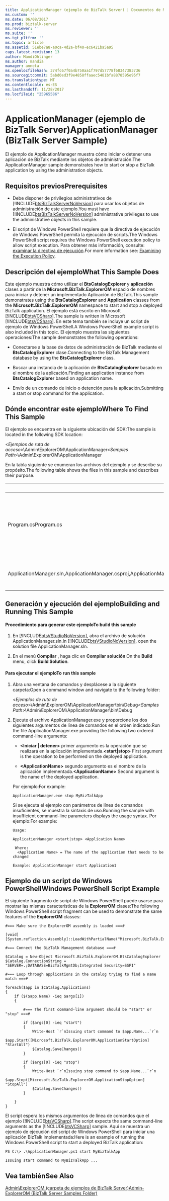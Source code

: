```yaml
---
title: ApplicationManager (ejemplo de BizTalk Server) | Documentos de Microsoft
ms.custom: ''
ms.date: 06/08/2017
ms.prod: biztalk-server
ms.reviewer: ''
ms.suite: ''
ms.tgt_pltfrm: ''
ms.topic: article
ms.assetid: 51ebe7a8-a0ca-4d2a-bf40-ec6421ba5a95
caps.latest.revision: 13
author: MandiOhlinger
ms.author: mandia
manager: anneta
ms.openlocfilehash: 374fc67f0a4b750aa1f797d57778f68347383736
ms.sourcegitcommit: 5abd0ed3f9e4858ffaaec5481bfa8878595e95f7
ms.translationtype: MT
ms.contentlocale: es-ES
ms.lasthandoff: 11/28/2017
ms.locfileid: "25965586"
---
```

# <a name="applicationmanager-biztalk-server-sample"></a><span data-ttu-id="2a6b0-102">ApplicationManager (ejemplo de BizTalk Server)</span><span class="sxs-lookup"><span data-stu-id="2a6b0-102">ApplicationManager (BizTalk Server Sample)</span></span>
<span data-ttu-id="2a6b0-103">El ejemplo de ApplicationManager muestra cómo iniciar o detener una aplicación de BizTalk mediante los objetos de administración.</span><span class="sxs-lookup"><span data-stu-id="2a6b0-103">The ApplicationManager sample demonstrates how to start or stop a  BizTalk application by using the administration objects.</span></span>  
  
## <a name="prerequisites"></a><span data-ttu-id="2a6b0-104">Requisitos previos</span><span class="sxs-lookup"><span data-stu-id="2a6b0-104">Prerequisites</span></span>  
  
-   <span data-ttu-id="2a6b0-105">Debe disponer de privilegios administrativos de [!INCLUDE[btsBizTalkServerNoVersion](../includes/btsbiztalkservernoversion-md.md)] para usar los objetos de administración de este ejemplo.</span><span class="sxs-lookup"><span data-stu-id="2a6b0-105">You must have [!INCLUDE[btsBizTalkServerNoVersion](../includes/btsbiztalkservernoversion-md.md)] administrative privileges to use the administrative objects in this sample.</span></span>  
  
-   <span data-ttu-id="2a6b0-106">El script de Windows PowerShell requiere que la directiva de ejecución de Windows PowerShell permita la ejecución de scripts.</span><span class="sxs-lookup"><span data-stu-id="2a6b0-106">The Windows PowerShell script requires the Windows PowerShell execution policy to allow script execution.</span></span> <span data-ttu-id="2a6b0-107">Para obtener más información, consulte: [examinar la directiva de ejecución](http://go.microsoft.com/fwlink/?LinkId=128930).</span><span class="sxs-lookup"><span data-stu-id="2a6b0-107">For more information see: [Examining the Execution Policy](http://go.microsoft.com/fwlink/?LinkId=128930).</span></span>  
  
## <a name="what-this-sample-does"></a><span data-ttu-id="2a6b0-108">Descripción del ejemplo</span><span class="sxs-lookup"><span data-stu-id="2a6b0-108">What This Sample Does</span></span>  
 <span data-ttu-id="2a6b0-109">Este ejemplo muestra cómo utilizar el **BtsCatalogExplorer** y **aplicación** clases a partir de la **Microsoft.BizTalk.ExplorerOM** espacio de nombres para iniciar y detener un implementado  Aplicación de BizTalk.</span><span class="sxs-lookup"><span data-stu-id="2a6b0-109">This sample demonstrates using the **BtsCatalogExplorer** and **Application** classes from the **Microsoft.BizTalk.ExplorerOM** namespace to start and stop a deployed  BizTalk application.</span></span> <span data-ttu-id="2a6b0-110">El ejemplo está escrito en Microsoft [!INCLUDE[btsVCSharp](../includes/btsvcsharp-md.md)].</span><span class="sxs-lookup"><span data-stu-id="2a6b0-110">The sample is written in Microsoft [!INCLUDE[btsVCSharp](../includes/btsvcsharp-md.md)].</span></span> <span data-ttu-id="2a6b0-111">En este tema también se incluye un script de ejemplo de Windows PowerShell.</span><span class="sxs-lookup"><span data-stu-id="2a6b0-111">A Windows PowerShell example script is also included in this topic.</span></span> <span data-ttu-id="2a6b0-112">El ejemplo muestra las siguientes operaciones:</span><span class="sxs-lookup"><span data-stu-id="2a6b0-112">The sample demonstrates the following operations:</span></span>  
  
-   <span data-ttu-id="2a6b0-113">Conectarse a la base de datos de administración de BizTalk mediante el **BtsCatalogExplorer** clase.</span><span class="sxs-lookup"><span data-stu-id="2a6b0-113">Connecting to the BizTalk Management database by using the **BtsCatalogExplorer** class.</span></span>  
  
-   <span data-ttu-id="2a6b0-114">Buscar una instancia de la aplicación de **BtsCatalogExplorer** basado en el nombre de la aplicación.</span><span class="sxs-lookup"><span data-stu-id="2a6b0-114">Finding an application instance from  **BtsCatalogExplorer** based on application name.</span></span>  
  
-   <span data-ttu-id="2a6b0-115">Envío de un comando de inicio o detención para la aplicación.</span><span class="sxs-lookup"><span data-stu-id="2a6b0-115">Submitting a start or stop command for the application.</span></span>  
  
## <a name="where-to-find-this-sample"></a><span data-ttu-id="2a6b0-116">Dónde encontrar este ejemplo</span><span class="sxs-lookup"><span data-stu-id="2a6b0-116">Where To Find This Sample</span></span>  
 <span data-ttu-id="2a6b0-117">El ejemplo se encuentra en la siguiente ubicación del SDK:</span><span class="sxs-lookup"><span data-stu-id="2a6b0-117">The sample is located in the following SDK location:</span></span>  
  
 <span data-ttu-id="2a6b0-118">\<*Ejemplos de ruta de acceso*\>\Admin\ExplorerOM\ApplicationManager</span><span class="sxs-lookup"><span data-stu-id="2a6b0-118">\<*Samples Path*\>\Admin\ExplorerOM\ApplicationManager</span></span>  
  
 <span data-ttu-id="2a6b0-119">En la tabla siguiente se enumeran los archivos del ejemplo y se describe su propósito.</span><span class="sxs-lookup"><span data-stu-id="2a6b0-119">The following table shows the files in this sample and describes their purpose.</span></span>  
  
|<span data-ttu-id="2a6b0-120">Archivos</span><span class="sxs-lookup"><span data-stu-id="2a6b0-120">File(s)</span></span>|<span data-ttu-id="2a6b0-121">Description</span><span class="sxs-lookup"><span data-stu-id="2a6b0-121">Description</span></span>|  
|---------------|-----------------|  
|<span data-ttu-id="2a6b0-122">Program.cs</span><span class="sxs-lookup"><span data-stu-id="2a6b0-122">Program.cs</span></span>|<span data-ttu-id="2a6b0-123">Archivo de origen de [!INCLUDE[btsVCSharp](../includes/btsvcsharp-md.md)] para las operaciones que se muestran en este ejemplo.</span><span class="sxs-lookup"><span data-stu-id="2a6b0-123">[!INCLUDE[btsVCSharp](../includes/btsvcsharp-md.md)] source file for operations demonstrated in this sample.</span></span>|  
|<span data-ttu-id="2a6b0-124">ApplicationManager.sln,ApplicationManager.csproj,ApplicationManager.suo</span><span class="sxs-lookup"><span data-stu-id="2a6b0-124">ApplicationManager.sln,ApplicationManager.csproj,ApplicationManager.suo</span></span>|<span data-ttu-id="2a6b0-125">Archivos de solución y proyecto para el ejemplo.</span><span class="sxs-lookup"><span data-stu-id="2a6b0-125">Solution and project files for the sample.</span></span>|  
  
## <a name="building-and-running-this-sample"></a><span data-ttu-id="2a6b0-126">Generación y ejecución del ejemplo</span><span class="sxs-lookup"><span data-stu-id="2a6b0-126">Building and Running This Sample</span></span>  
  
#### <a name="to-build-this-sample"></a><span data-ttu-id="2a6b0-127">Procedimiento para generar este ejemplo</span><span class="sxs-lookup"><span data-stu-id="2a6b0-127">To build this sample</span></span>  
  
1.  <span data-ttu-id="2a6b0-128">En [!INCLUDE[btsVStudioNoVersion](../includes/btsvstudionoversion-md.md)], abra el archivo de solución ApplicationManager.sln.</span><span class="sxs-lookup"><span data-stu-id="2a6b0-128">In [!INCLUDE[btsVStudioNoVersion](../includes/btsvstudionoversion-md.md)], open the solution file ApplicationManager.sln.</span></span>  
  
2.  <span data-ttu-id="2a6b0-129">En el menú **Compilar** , haga clic en **Compilar solución**.</span><span class="sxs-lookup"><span data-stu-id="2a6b0-129">On the **Build** menu, click **Build Solution**.</span></span>  
  
#### <a name="to-run-this-sample"></a><span data-ttu-id="2a6b0-130">Para ejecutar el ejemplo</span><span class="sxs-lookup"><span data-stu-id="2a6b0-130">To run this sample</span></span>  
  
1.  <span data-ttu-id="2a6b0-131">Abra una ventana de comandos y desplácese a la siguiente carpeta:</span><span class="sxs-lookup"><span data-stu-id="2a6b0-131">Open a command window and navigate to the following folder:</span></span>  
  
     <span data-ttu-id="2a6b0-132">\<*Ejemplos de ruta de acceso*\>\Admin\ExplorerOM\ApplicationManager\bin\Debug</span><span class="sxs-lookup"><span data-stu-id="2a6b0-132">\<*Samples Path*\>\Admin\ExplorerOM\ApplicationManager\bin\Debug</span></span>  
  
2.  <span data-ttu-id="2a6b0-133">Ejecute el archivo ApplicationManager.exe y proporcione los dos siguientes argumentos de línea de comandos en el orden indicado:</span><span class="sxs-lookup"><span data-stu-id="2a6b0-133">Run the file ApplicationManager.exe providing the following two ordered command-line arguments:</span></span>  
  
    -   <span data-ttu-id="2a6b0-134">**\<Iniciar &#124; detener\>**  primer argumento es la operación que se realizará en la aplicación implementada.</span><span class="sxs-lookup"><span data-stu-id="2a6b0-134">**\<start&#124;stop\>** First argument is the operation to be performed on the deployed application.</span></span>  
  
    -   <span data-ttu-id="2a6b0-135">**\<ApplicationName\>**  segundo argumento es el nombre de la aplicación implementada.</span><span class="sxs-lookup"><span data-stu-id="2a6b0-135">**\<ApplicationName\>** Second argument is the name of the deployed application.</span></span>  
  
     <span data-ttu-id="2a6b0-136">Por ejemplo:</span><span class="sxs-lookup"><span data-stu-id="2a6b0-136">For example:</span></span>  
  
    ```  
    ApplicationManager.exe stop MyBizTalkApp  
    ```  
  
     <span data-ttu-id="2a6b0-137">Si se ejecuta el ejemplo con parámetros de línea de comandos insuficientes, se muestra la sintaxis de uso.</span><span class="sxs-lookup"><span data-stu-id="2a6b0-137">Running the sample with insufficient command-line parameters displays the usage syntax.</span></span> <span data-ttu-id="2a6b0-138">Por ejemplo:</span><span class="sxs-lookup"><span data-stu-id="2a6b0-138">For example:</span></span>  
  
    ```  
    Usage:  
  
    ApplicationManager <start|stop> <Application Name>  
  
     Where:  
      <Application Name> = The name of the application that needs to be changed  
  
    Example: ApplicationManager start Application1  
    ```  
  
## <a name="windows-powershell-script-example"></a><span data-ttu-id="2a6b0-139">Ejemplo de un script de Windows PowerShell</span><span class="sxs-lookup"><span data-stu-id="2a6b0-139">Windows PowerShell Script Example</span></span>  
 <span data-ttu-id="2a6b0-140">El siguiente fragmento de script de Windows PowerShell puede usarse para mostrar las mismas características de la **ExplorerOM** clases:</span><span class="sxs-lookup"><span data-stu-id="2a6b0-140">The following Windows PowerShell script fragment can be used to demonstrate the same features of the **ExplorerOM** classes:</span></span>  
  
```  
#=== Make sure the ExplorerOM assembly is loaded ===#  
  
[void] [System.reflection.Assembly]::LoadWithPartialName("Microsoft.BizTalk.ExplorerOM")  
  
#=== Connect the BizTalk Management database ===#  
  
$Catalog = New-Object Microsoft.BizTalk.ExplorerOM.BtsCatalogExplorer  
$Catalog.ConnectionString = "SERVER=.;DATABASE=BizTalkMgmtDb;Integrated Security=SSPI"  
  
#=== Loop through applications in the catalog trying to find a name match ===#  
  
foreach($app in $Catalog.Applications)  
{  
    if ($($app.Name) -ieq $args[1])  
    {  
  
        #=== The first command-line argument should be "start" or "stop" ===#  
  
        if ($args[0] -ieq "start")  
        {  
            Write-Host `r`nIssuing start command to $app.Name...`r`n  
            $app.Start([Microsoft.BizTalk.ExplorerOM.ApplicationStartOption] "StartAll")  
            $Catalog.SaveChanges()  
        }  
  
        if ($args[0] -ieq "stop")  
        {  
            Write-Host `r`nIssuing stop command to $app.Name...`r`n  
            $app.Stop([Microsoft.BizTalk.ExplorerOM.ApplicationStopOption] "StopAll")  
            $Catalog.SaveChanges()  
        }  
  
    }  
}  
```  
  
 <span data-ttu-id="2a6b0-141">El script espera los mismos argumentos de línea de comandos que el ejemplo [!INCLUDE[btsVCSharp](../includes/btsvcsharp-md.md)].</span><span class="sxs-lookup"><span data-stu-id="2a6b0-141">The script expects the same command-line arguments as the [!INCLUDE[btsVCSharp](../includes/btsvcsharp-md.md)] sample.</span></span> <span data-ttu-id="2a6b0-142">Aquí se muestra un ejemplo de ejecución del script de Windows PowerShell para iniciar una aplicación BizTalk implementada:</span><span class="sxs-lookup"><span data-stu-id="2a6b0-142">Here is an example of running the Windows PowerShell script to start a deployed BizTalk application:</span></span>  
  
```  
PS C:\> .\ApplicationManager.ps1 start MyBizTalkApp  
  
Issuing start command to MyBizTalkApp ...  
```  
  
## <a name="see-also"></a><span data-ttu-id="2a6b0-143">Vea también</span><span class="sxs-lookup"><span data-stu-id="2a6b0-143">See Also</span></span>  
 [<span data-ttu-id="2a6b0-144">Admin\ExplorerOM (carpeta de ejemplos de BizTalk Server)</span><span class="sxs-lookup"><span data-stu-id="2a6b0-144">Admin-ExplorerOM (BizTalk Server Samples Folder)</span></span>](../core/admin-explorerom-biztalk-server-samples-folder.md)